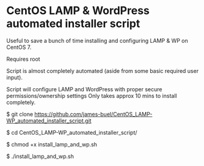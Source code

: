 # CentOS LAMP & WordPress automated installer script
Useful to save a bunch of time installing and configuring LAMP & WP on CentOS 7.

Requires root

Script is almost completely automated (aside from some basic required user input).

Script will configure LAMP and WordPress with proper secure permissions/ownership settings
Only takes approx 10 mins to install completely.


$ git clone https://github.com/james-buel/CentOS_LAMP-WP_automated_installer_script.git

$ cd CentOS_LAMP-WP_automated_installer_script/

$ chmod +x install_lamp_and_wp.sh

$ ./install_lamp_and_wp.sh


